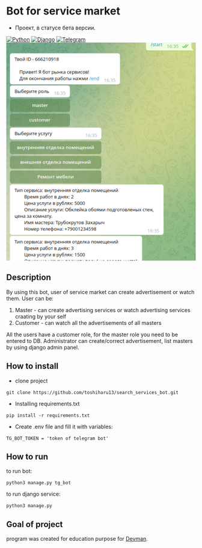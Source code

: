 # Bot for service market

 - Проект, в статусе бета версии.

[![Python](http://ForTheBadge.com/images/badges/made-with-python.svg)](https://www.python.org/)
[![Django](https://img.shields.io/badge/Django-092E20?style=for-the-badge&logo=django&logoColor=white)](https://www.djangoproject.com/)
[![Telegram](https://img.shields.io/badge/Telegram-2CA5E0?style=for-the-badge&logo=telegram&logoColor=white)](https://telegram.org/)
![screenshot1](search_services_bot/images/Screenshot%20from%202022-03-06%2016-35-34.png)  
## Description
By using this bot, user of service market can create advertisement or watch them. User can be:
1) Master - can create advertising services or watch advertising services craating by your self
2) Customer - can watch all the advertisements of all masters

All the users have a customer role, for the master role you need to be entered to DB.
Administrator can create/correct advertisement, list masters by using django admin panel.

## How to install
 - clone project

```shell
git clone https://github.com/toshiharu13/search_services_bot.git
```
 - Installing requirements.txt
```shell
pip install -r requirements.txt
```
 - Create .env file and fill it with variables:
 
```dotenv
TG_BOT_TOKEN = 'token of telegram bot'
```
## How to run
to run bot:
```shell
python3 manage.py tg_bot
```
to run django service:
```shell
python3 manage.py
```

## Goal of project
program was created for education purpose for [Devman](https://dvmn.org).
